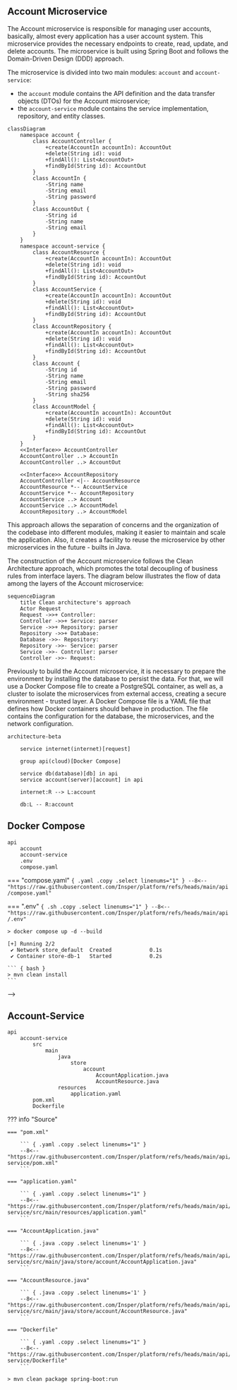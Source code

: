 ## Account Microservice

The Account microservice is responsible for managing user accounts, basically, almost every application has a user account system. This microservice provides the necessary endpoints to create, read, update, and delete accounts. The microservice is built using Spring Boot and follows the Domain-Driven Design (DDD) approach.

The microservice is divided into two main modules: `account` and `account-service`:

- the `account` module contains the API definition and the data transfer objects (DTOs) for the Account microservice;
- the `account-service` module contains the service implementation, repository, and entity classes.

``` mermaid
classDiagram
    namespace account {
        class AccountController {
            +create(AccountIn accountIn): AccountOut
            +delete(String id): void
            +findAll(): List<AccountOut>
            +findById(String id): AccountOut
        }
        class AccountIn {
            -String name
            -String email
            -String password
        }
        class AccountOut {
            -String id
            -String name
            -String email
        }
    }
    namespace account-service {
        class AccountResource {
            +create(AccountIn accountIn): AccountOut
            +delete(String id): void
            +findAll(): List<AccountOut>
            +findById(String id): AccountOut
        }
        class AccountService {
            +create(AccountIn accountIn): AccountOut
            +delete(String id): void
            +findAll(): List<AccountOut>
            +findById(String id): AccountOut
        }
        class AccountRepository {
            +create(AccountIn accountIn): AccountOut
            +delete(String id): void
            +findAll(): List<AccountOut>
            +findById(String id): AccountOut
        }
        class Account {
            -String id
            -String name
            -String email
            -String password
            -String sha256
        }
        class AccountModel {
            +create(AccountIn accountIn): AccountOut
            +delete(String id): void
            +findAll(): List<AccountOut>
            +findById(String id): AccountOut
        }
    }
    <<Interface>> AccountController
    AccountController ..> AccountIn
    AccountController ..> AccountOut

    <<Interface>> AccountRepository
    AccountController <|-- AccountResource
    AccountResource *-- AccountService
    AccountService *-- AccountRepository
    AccountService ..> Account
    AccountService ..> AccountModel
    AccountRepository ..> AccountModel
```

This approach allows the separation of concerns and the organization of the codebase into different modules, making it easier to maintain and scale the application. Also, it creates a facility to reuse the microservice by other microservices in the future - builts in Java.

The construction of the Account microservice follows the Clean Architecture approach, which promotes the total decoupling of business rules from interface layers. The diagram below illustrates the flow of data among the layers of the Account microservice:

``` mermaid
sequenceDiagram
    title Clean architecture's approach    
    Actor Request
    Request ->>+ Controller: 
    Controller ->>+ Service: parser
    Service ->>+ Repository: parser
    Repository ->>+ Database: 
    Database ->>- Repository: 
    Repository ->>- Service: parser
    Service ->>- Controller: parser
    Controller ->>- Request: 
```

Previously to build the Account microservice, it is necessary to prepare the environment by installing the database to persist the data. For that, we will use a Docker Compose file to create a PostgreSQL container, as well as, a cluster to isolate the microservices from external access, creating a secure environment - trusted layer. A Docker Compose file is a YAML file that defines how Docker containers should behave in production. The file contains the configuration for the database, the microservices, and the network configuration.


``` mermaid
architecture-beta

    service internet(internet)[request]

    group api(cloud)[Docker Compose]

    service db(database)[db] in api
    service account(server)[account] in api

    internet:R --> L:account

    db:L -- R:account
```

## Docker Compose

``` tree
api
    account
    account-service
    .env
    compose.yaml
```

=== "compose.yaml"
    ``` { .yaml .copy .select linenums="1" }
    --8<-- "https://raw.githubusercontent.com/Insper/platform/refs/heads/main/api/compose.yaml"
    ```

=== ".env"
    ``` { .sh .copy .select linenums="1" }
    --8<-- "https://raw.githubusercontent.com/Insper/platform/refs/heads/main/api/.env"
    ```

<!-- termynal -->

``` { bash }
> docker compose up -d --build

[+] Running 2/2
 ✔ Network store_default  Created            0.1s 
 ✔ Container store-db-1   Started            0.2s 
```


<!-- 
## Account


``` tree
api
    account
        src
            main
                java
                    store
                        account
                            AccountController.java
                            AccountIn.java
                            AccountOut.java
        pom.xml
```

??? info "Source"

    === "pom.xml"

        ``` { .yaml .copy .select linenums="1" }
        - -8<-- "https://raw.githubusercontent.com/Insper/platform/refs/heads/main/api/account/pom.xml"
        ```

    === "AccountController"

        ``` { .java title='AccountController.java' .copy .select linenums='1' }
        - -8<-- "https://raw.githubusercontent.com/Insper/platform/refs/heads/main/api/account/src/main/java/store/account/AccountController.java"
        ```

    === "AccountIn"

        ``` { .java title='AccountIn.java' .copy .select linenums='1' }
        - -8<-- "https://raw.githubusercontent.com/Insper/platform/refs/heads/main/api/account/src/main/java/store/account/AccountIn.java"
        ```

    === "AccountOut"

        ``` { .java title='AccountOut.java' .copy .select linenums='1' }
        - -8<-- "https://raw.githubusercontent.com/Insper/platform/refs/heads/main/api/account/src/main/java/store/account/AccountOut.java"
        ```

    <!-- termynal -->

    ``` { bash }
    > mvn clean install
    ```
-->
<!--
??? note "Account-Service"

    ``` tree
    api
        account-service
            src
                main
                    java
                        store
                            account
                                AccountApplication.java
                                AccountResource.java
                                AccountService.java
                                AccountRepository.java
                                Account.java
                                AccountModel.java
                                AccountParser.java
                    resources
                        application.yaml
            pom.xml
            Dockerfile
    ```
-->

## Account-Service

``` tree
api
    account-service
        src
            main
                java
                    store
                        account
                            AccountApplication.java
                            AccountResource.java
                resources
                    application.yaml
        pom.xml
        Dockerfile
```

??? info "Source"

    === "pom.xml"

        ``` { .yaml .copy .select linenums="1" }
        --8<-- "https://raw.githubusercontent.com/Insper/platform/refs/heads/main/api/account-service/pom.xml"
        ```

    === "application.yaml"

        ``` { .yaml .copy .select linenums="1" }
        --8<-- "https://raw.githubusercontent.com/Insper/platform/refs/heads/main/api/account-service/src/main/resources/application.yaml"
        ```

    === "AccountApplication.java"

        ``` { .java .copy .select linenums='1' }
        --8<-- "https://raw.githubusercontent.com/Insper/platform/refs/heads/main/api/account-service/src/main/java/store/account/AccountApplication.java"
        ```

    === "AccountResource.java"

        ``` { .java .copy .select linenums='1' }
        --8<-- "https://raw.githubusercontent.com/Insper/platform/refs/heads/main/api/account-service/src/main/java/store/account/AccountResource.java"
        ```

    === "Dockerfile"

        ``` { .yaml .copy .select linenums="1" }
        --8<-- "https://raw.githubusercontent.com/Insper/platform/refs/heads/main/api/account-service/Dockerfile"
        ```

<!-- termynal -->

``` { bash }
> mvn clean package spring-boot:run
```
<!--
## API

!!swagger-http http://127.0.0.1:8080/account/api-docs!! -->



<!-- ![type:video](https://odysee.com/$/embed/@RobBraxmanTech:6/fingerprint-vs-vpn) -->

